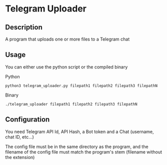 # Telegram Uploader

## Description

A program that uploads one or more files to a Telegram chat

## Usage

You can either use the python script or the compiled binary

Python
```
python3 telegram_uploader.py filepath1 filepath2 filepath3 filepathN
```

Binary
```
./telegram_uploader filepath1 filepath2 filepath3 filepathN
```


## Configuration

You need Telegram API Id, API Hash, a Bot token and a Chat (username, chat ID, etc...)

The config file must be in the same directory as the program, and the filename of the config file must match the program's stem (filename without the extension)
